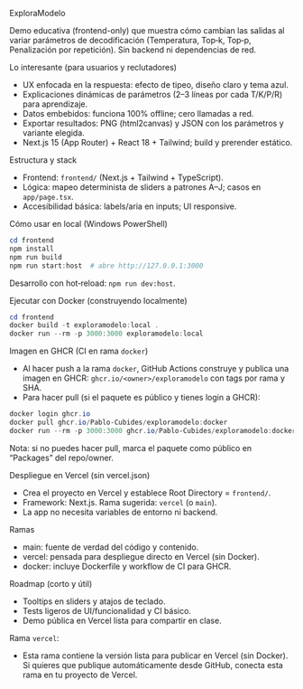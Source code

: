 ExploraModelo

Demo educativa (frontend-only) que muestra cómo cambian las salidas al variar parámetros de decodificación (Temperatura, Top‑k, Top‑p, Penalización por repetición). Sin backend ni dependencias de red.

Lo interesante (para usuarios y reclutadores)
- UX enfocada en la respuesta: efecto de tipeo, diseño claro y tema azul.
- Explicaciones dinámicas de parámetros (2–3 líneas por cada T/K/P/R) para aprendizaje.
- Datos embebidos: funciona 100% offline; cero llamadas a red.
- Exportar resultados: PNG (html2canvas) y JSON con los parámetros y variante elegida.
- Next.js 15 (App Router) + React 18 + Tailwind; build y prerender estático.

Estructura y stack
- Frontend: `frontend/` (Next.js + Tailwind + TypeScript).
- Lógica: mapeo determinista de sliders a patrones A–J; casos en `app/page.tsx`.
- Accesibilidad básica: labels/aria en inputs; UI responsive.

Cómo usar en local (Windows PowerShell)
```powershell
cd frontend
npm install
npm run build
npm run start:host  # abre http://127.0.0.1:3000
```
Desarrollo con hot‑reload: `npm run dev:host`.

Ejecutar con Docker (construyendo localmente)
```powershell
cd frontend
docker build -t exploramodelo:local .
docker run --rm -p 3000:3000 exploramodelo:local
```

Imagen en GHCR (CI en rama `docker`)
- Al hacer push a la rama `docker`, GitHub Actions construye y publica una imagen en GHCR: `ghcr.io/<owner>/exploramodelo` con tags por rama y SHA.
- Para hacer pull (si el paquete es público y tienes login a GHCR):
```powershell
docker login ghcr.io
docker pull ghcr.io/Pablo-Cubides/exploramodelo:docker
docker run --rm -p 3000:3000 ghcr.io/Pablo-Cubides/exploramodelo:docker
```
Nota: si no puedes hacer pull, marca el paquete como público en “Packages” del repo/owner.

Despliegue en Vercel (sin vercel.json)
- Crea el proyecto en Vercel y establece Root Directory = `frontend/`.
- Framework: Next.js. Rama sugerida: `vercel` (o `main`).
- La app no necesita variables de entorno ni backend.

Ramas
- main: fuente de verdad del código y contenido.
- vercel: pensada para despliegue directo en Vercel (sin Docker).
- docker: incluye Dockerfile y workflow de CI para GHCR.

Roadmap (corto y útil)
- Tooltips en sliders y atajos de teclado.
- Tests ligeros de UI/funcionalidad y CI básico.
- Demo pública en Vercel lista para compartir en clase.

Rama `vercel`:
- Esta rama contiene la versión lista para publicar en Vercel (sin Docker). Si quieres que publique automáticamente desde GitHub, conecta esta rama en tu proyecto de Vercel.


